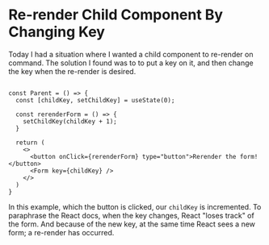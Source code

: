 # Re-render Child Component By Changing Key

Today I had a situation where I wanted a child component to re-render on
command. The solution I found was to to put a key on it, and then change the
key when the re-render is desired.

```tsx

const Parent = () => {
  const [childKey, setChildKey] = useState(0);

  const rerenderForm = () => {
    setChildKey(childKey + 1);
  }

  return (
    <>
      <button onClick={rerenderForm} type="button">Rerender the form!</button>
      <Form key={childKey} />
    </>
  )
}
```

In this example, which the button is clicked, our `childKey` is incremented. To
paraphrase the React docs, when the key changes, React "loses track" of the
form. And because of the new key, at the same time React sees a new form; a
re-render has occurred.


